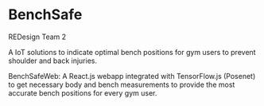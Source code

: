 # BenchSafe

REDesign Team 2 

A IoT solutions to indicate optimal bench positions for gym users to prevent shoulder and back injuries. 

BenchSafeWeb: A React.js webapp integrated with TensorFlow.js (Posenet) to get necessary body and bench measurements to provide the most accurate bench positions for every gym user.
